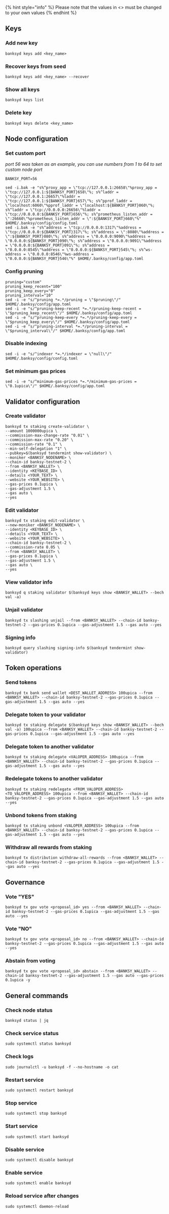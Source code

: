 {% hint style="info" %}
Please note that the values in <> must be changed to your own values
{% endhint %}

## Keys

### Add new key
```
banksyd keys add <key_name>
```
### Recover keys from seed
```
banksyd keys add <key_name> --recover
```
### Show all keys
```
banksyd keys list
```
### Delete key
```
banksyd keys delete <key_name>
```

## Node configuration

### Set custom port

*port 56 was taken as an example, you can use numbers from 1 to 64 to set custom node port*

```
BANKSY_PORT=56
```
```
sed -i.bak -e "s%^proxy_app = \"tcp://127.0.0.1:26658\"%proxy_app = \"tcp://127.0.0.1:${BANKSY_PORT}658\"%; s%^laddr = \"tcp://127.0.0.1:26657\"%laddr = \"tcp://127.0.0.1:${BANKSY_PORT}657\"%; s%^pprof_laddr = \"localhost:6060\"%pprof_laddr = \"localhost:${BANKSY_PORT}060\"%; s%^laddr = \"tcp://0.0.0.0:26656\"%laddr = \"tcp://0.0.0.0:${BANKSY_PORT}656\"%; s%^prometheus_listen_addr = \":26660\"%prometheus_listen_addr = \":${BANKSY_PORT}660\"%" $HOME/.banksy/config/config.toml
sed -i.bak -e "s%^address = \"tcp://0.0.0.0:1317\"%address = \"tcp://0.0.0.0:${BANKSY_PORT}317\"%; s%^address = \":8080\"%address = \":${BANKSY_PORT}080\"%; s%^address = \"0.0.0.0:9090\"%address = \"0.0.0.0:${BANKSY_PORT}090\"%; s%^address = \"0.0.0.0:9091\"%address = \"0.0.0.0:${BANKSY_PORT}091\"%; s%^address = \"0.0.0.0:8545\"%address = \"0.0.0.0:${BANKSY_PORT}545\"%; s%^ws-address = \"0.0.0.0:8546\"%ws-address = \"0.0.0.0:${BANKSY_PORT}546\"%" $HOME/.banksy/config/app.toml
```
### Config pruning
```
pruning="custom"
pruning_keep_recent="100"
pruning_keep_every="0"
pruning_interval="10"
sed -i -e "s/^pruning *=.*/pruning = \"$pruning\"/" $HOME/.banksy/config/app.toml
sed -i -e "s/^pruning-keep-recent *=.*/pruning-keep-recent = \"$pruning_keep_recent\"/" $HOME/.banksy/config/app.toml
sed -i -e "s/^pruning-keep-every *=.*/pruning-keep-every = \"$pruning_keep_every\"/" $HOME/.banksy/config/app.toml
sed -i -e "s/^pruning-interval *=.*/pruning-interval = \"$pruning_interval\"/" $HOME/.banksy/config/app.toml
```
### Disable indexing
```
sed -i -e "s/^indexer *=.*/indexer = \"null\"/" $HOME/.banksy/config/config.toml
```
### Set minimum gas prices
```
sed -i -e "s/^minimum-gas-prices *=.*/minimum-gas-prices = \"0.1upica\"/" $HOME/.banksy/config/app.toml
```

## Validator configuration

### Create validator
```
banksyd tx staking create-validator \
--amount 1000000upica \
--commission-max-change-rate "0.01" \
--commission-max-rate "0.20" \
--commission-rate "0.1" \
--min-self-delegation "1" \
--pubkey=$(banksyd tendermint show-validator) \
--moniker <BANKSY_NODENAME> \
--chain-id banksy-testnet-2 \
--from <BANKSY_WALLET> \
--identity <KEYBASE_ID> \
--details <YOUR_TEXT> \
--website <YOUR_WEBSITE> \
--gas-prices 0.1upica \
--gas-adjustment 1.5 \
--gas auto \
--yes
```
### Edit validator
```
banksyd tx staking edit-validator \
--new-moniker <BANKSY_NODENAME> \
--identity <KEYBASE_ID> \
--details <YOUR_TEXT> \
--website <YOUR_WEBSITE> \
--chain-id banksy-testnet-2 \
--commission-rate 0.05 \
--from <BANKSY_WALLET> \
--gas-prices 0.1upica \
--gas-adjustment 1.5 \
--gas auto \
--yes
```
### View validator info
```
banksyd q staking validator $(banksyd keys show <BANKSY_WALLET> --bech val -a)
```
### Unjail validator
```
banksyd tx slashing unjail --from <BANKSY_WALLET> --chain-id banksy-testnet-2 --gas-prices 0.1upica --gas-adjustment 1.5 --gas auto --yes 
```
### Signing info
```
banksyd query slashing signing-info $(banksyd tendermint show-validator)
```

## Token operations

### Send tokens
```
banksyd tx bank send wallet <DEST_WALLET_ADDRESS> 100upica --from <BANKSY_WALLET> --chain-id banksy-testnet-2 --gas-prices 0.1upica --gas-adjustment 1.5 --gas auto --yes
```
### Delegate token to your validator
```
banksyd tx staking delegate $(banksyd keys show <BANKSY_WALLET> --bech val -a) 100upica --from <BANKSY_WALLET> --chain-id banksy-testnet-2 --gas-prices 0.1upica --gas-adjustment 1.5 --gas auto --yes
```
### Delegate token to another validator
```
banksyd tx staking delegate <VALOPER_ADDRESS> 100upica --from <BANKSY_WALLET> --chain-id banksy-testnet-2 --gas-prices 0.1upica --gas-adjustment 1.5 --gas auto --yes
```
### Redelegate tokens to another validator
```
banksyd tx staking redelegate <FROM_VALOPER_ADDRESS> <TO_VALOPER_ADDRESS> 100upica --from <BANKSY_WALLET> --chain-id banksy-testnet-2 --gas-prices 0.1upica --gas-adjustment 1.5 --gas auto --yes
```
### Unbond tokens from staking
```
banksyd tx staking unbond <VALOPER_ADDRESS> 100upica --from <BANKSY_WALLET> --chain-id banksy-testnet-2 --gas-prices 0.1upica --gas-adjustment 1.5 --gas auto --yes
```
### Withdraw all rewards from staking
```
banksyd tx distribution withdraw-all-rewards --from <BANKSY_WALLET> --chain-id banksy-testnet-2 --gas-prices 0.1upica --gas-adjustment 1.5 --gas auto --yes
```

## Governance
### Vote "YES"
```
banksyd tx gov vote <proposal_id> yes --from <BANKSY_WALLET> --chain-id banksy-testnet-2 --gas-prices 0.1upica --gas-adjustment 1.5 --gas auto --yes
```
### Vote "NO"
```
banksyd tx gov vote <proposal_id> no --from <BANKSY_WALLET> --chain-id banksy-testnet-2 --gas-prices 0.1upica --gas-adjustment 1.5 --gas auto --yes
```
### Abstain from voting
```
banksyd tx gov vote <proposal_id> abstain --from <BANKSY_WALLET> --chain-id banksy-testnet-2 --gas-adjustment 1.5 --gas auto --gas-prices 0.1upica -y
```


## General commands
### Check node status
```
banksyd status | jq
```
### Check service status
```
sudo systemctl status banksyd
```
### Check logs
```
sudo journalctl -u banksyd -f --no-hostname -o cat
```
### Restart service
```
sudo systemctl restart banksyd
```
### Stop service
```
sudo systemctl stop banksyd
```
### Start service
```
sudo systemctl start banksyd
```
### Disable service
```
sudo systemctl disable banksyd
```
### Enable service
```
sudo systemctl enable banksyd
```
### Reload service after changes
```
sudo systemctl daemon-reload
```
